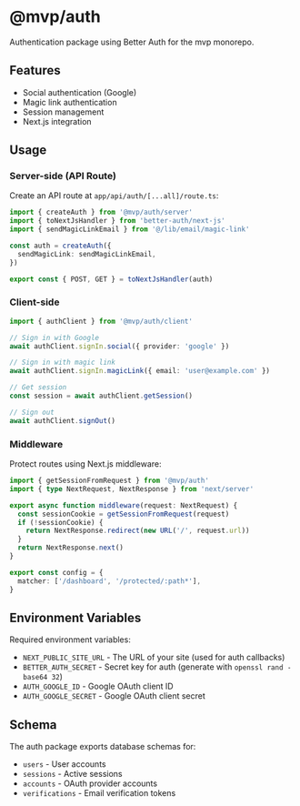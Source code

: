 # @mvp/auth

Authentication package using Better Auth for the mvp monorepo.

## Features

- Social authentication (Google)
- Magic link authentication
- Session management
- Next.js integration

## Usage

### Server-side (API Route)

Create an API route at `app/api/auth/[...all]/route.ts`:

```typescript
import { createAuth } from '@mvp/auth/server'
import { toNextJsHandler } from 'better-auth/next-js'
import { sendMagicLinkEmail } from '@/lib/email/magic-link'

const auth = createAuth({
  sendMagicLink: sendMagicLinkEmail,
})

export const { POST, GET } = toNextJsHandler(auth)
```

### Client-side

```typescript
import { authClient } from '@mvp/auth/client'

// Sign in with Google
await authClient.signIn.social({ provider: 'google' })

// Sign in with magic link
await authClient.signIn.magicLink({ email: 'user@example.com' })

// Get session
const session = await authClient.getSession()

// Sign out
await authClient.signOut()
```

### Middleware

Protect routes using Next.js middleware:

```typescript
import { getSessionFromRequest } from '@mvp/auth'
import { type NextRequest, NextResponse } from 'next/server'

export async function middleware(request: NextRequest) {
  const sessionCookie = getSessionFromRequest(request)
  if (!sessionCookie) {
    return NextResponse.redirect(new URL('/', request.url))
  }
  return NextResponse.next()
}

export const config = {
  matcher: ['/dashboard', '/protected/:path*'],
}
```

## Environment Variables

Required environment variables:

- `NEXT_PUBLIC_SITE_URL` - The URL of your site (used for auth callbacks)
- `BETTER_AUTH_SECRET` - Secret key for auth (generate with `openssl rand -base64 32`)
- `AUTH_GOOGLE_ID` - Google OAuth client ID
- `AUTH_GOOGLE_SECRET` - Google OAuth client secret

## Schema

The auth package exports database schemas for:
- `users` - User accounts
- `sessions` - Active sessions  
- `accounts` - OAuth provider accounts
- `verifications` - Email verification tokens
